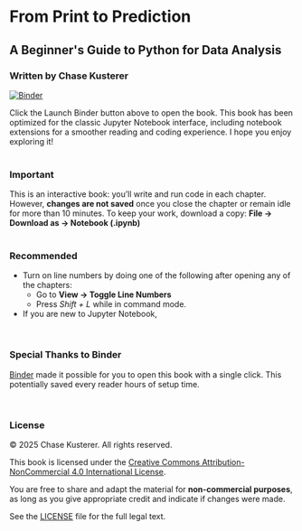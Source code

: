 # From Print to Prediction
## A Beginner's Guide to Python for Data Analysis
### Written by Chase Kusterer

[![Binder](https://mybinder.org/badge_logo.svg)](https://mybinder.org/v2/gh/chase-kusterer/textbook-py-data-analysis/master?urlpath=tree&clear_cache=0)

Click the Launch Binder button above to open the book.
This book has been optimized for the classic Jupyter Notebook interface, including notebook extensions for a smoother reading and coding experience.
I hope you enjoy exploring it!
<br><br>
### Important

This is an interactive book: you’ll write and run code in each chapter. However, <strong>changes are not saved</strong> once you close the chapter or remain idle for more than 10 minutes. To keep your work, download a copy: <strong>File → Download as → Notebook (.ipynb)</strong>
<br><br>

### Recommended
* Turn on line numbers by doing one of the following after opening any of the chapters:
  * Go to <strong>View → Toggle Line Numbers</strong>
  * Press <em>Shift + L</em> while in command mode.
* If you are new to Jupyter Notebook, 

<br>

### Special Thanks to Binder
[Binder](https://mybinder.org/) made it possible for you to open this book with a single click. This potentially saved every reader hours of setup time.

<br>

### License

© 2025 Chase Kusterer. All rights reserved.

This book is licensed under the 
[Creative Commons Attribution-NonCommercial 4.0 International License](https://creativecommons.org/licenses/by-nc/4.0/).

You are free to share and adapt the material for **non-commercial purposes**, 
as long as you give appropriate credit and indicate if changes were made.

See the [LICENSE](LICENSE) file for the full legal text.
